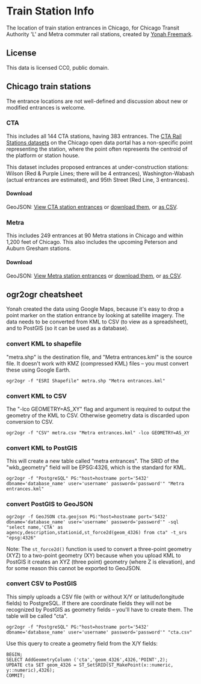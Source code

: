 # Train Station Info

The location of train station entrances in Chicago, for Chicago Transit Authority 'L' and Metra commuter rail stations, created by [Yonah Freemark](http://www.thetransportpolitic.com). 

## License

This data is licensed CC0, public domain. 

## Chicago train stations

The entrance locations are not well-defined and discussion about new or modified entrances is welcome. 

### CTA

This includes all 144 CTA stations, having 383 entrances. The [CTA Rail Stations datasets](https://data.cityofchicago.org/browse?q=cta%20rail%20stations&sortBy=relevance) on the Chicago open data portal has a non-specific point representing the station, where the point often represents the centroid of the platform or station house. 

This dataset includes proposed entrances at under-construction stations: Wilson (Red & Purple Lines; there will be 4 entrances), Washington-Wabash (actual entrances are estimated), and 95th Street (Red Line, 3 entrances).

#### Download
GeoJSON: [View CTA station entrances](https://github.com/ChicagoCityscape/tod-data/blob/master/stations_cta/cta.geojson) or [download them](https://github.com/ChicagoCityscape/tod-data/raw/master/stations_cta/cta.geojson), or [as CSV](https://github.com/ChicagoCityscape/tod-data/blob/master/stations_cta/cta.csv).

### Metra

This includes 249 entrances at 90 Metra stations in Chicago and within 1,200 feet of Chicago. This also includes the upcoming Peterson and Auburn Gresham stations.

#### Download
GeoJSON: [View Metra station entrances](https://github.com/ChicagoCityscape/tod-data/blob/master/stations_metra/metra_entrances.json) or [download them](https://github.com/ChicagoCityscape/tod-data/raw/master/stations_metra/metra_entrances.json), or [as CSV](https://github.com/ChicagoCityscape/tod-data/blob/master/stations_metra/metra.csv).

## ogr2ogr cheatsheet

Yonah created the data using Google Maps, because it's easy to drop a point marker on the station entrance by looking at satellite imagery. The data needs to be converted from KML to CSV (to view as a spreadsheet), and to PostGIS (so it can be used as a database). 

### convert KML to shapefile
"metra.shp" is the destination file, and "Metra entrances.kml" is the source file. It doesn't work with KMZ (compressed KML) files – you must convert these using Google Earth. 

````
ogr2ogr -f "ESRI Shapefile" metra.shp "Metra entrances.kml"
````

### convert KML to CSV
The "-lco GEOMETRY=AS_XY" flag and argument is required to output the geometry of the KML to CSV. Otherwise geometry data is discarded upon conversion to CSV. 

````
ogr2ogr -f "CSV" metra.csv "Metra entrances.kml" -lco GEOMETRY=AS_XY
````

### convert KML to PostGIS
This will create a new table called "metra entrances". The SRID of the "wkb_geometry" field will be EPSG:4326, which is the standard for KML. 
````
ogr2ogr -f "PostgreSQL" PG:"host=hostname port='5432' dbname='database_name' user='username' password='password'" "Metra entrances.kml"
````

### convert PostGIS to GeoJSON
````
ogr2ogr -f GeoJSON cta.geojson PG:"host=hostname port='5432' dbname='database_name' user='username' password='password'" -sql "select name,'CTA' as agency,description,stationid,st_force2d(geom_4326) from cta" -t_srs "epsg:4326"
````
Note: The ````st_force2d()```` function is used to convert a three-point geometry (XYZ) to a two-point geometry (XY) because when you upload KML to PostGIS it creates an XYZ (three point) geometry (where Z is elevation), and for some reason this cannot be exported to GeoJSON.

### convert CSV to PostGIS
This simply uploads a CSV file (with or without X/Y or latitude/longitude fields) to PostgreSQL. If there are coordinate fields they will not be recognized by PostGIS as geometry fields – you'll have to create them. The table will be called "cta". 
````
ogr2ogr -f "PostgreSQL" PG:"host=hostname port='5432' dbname='database_name' user='username' password='password'" "cta.csv"
````
Use this query to create a geometry field from the X/Y fields:
````
BEGIN;
SELECT AddGeometryColumn ('cta','geom_4326',4326,'POINT',2);
UPDATE cta SET geom_4326 = ST_SetSRID(ST_MakePoint(x::numeric, y::numeric),4326);
COMMIT;
````